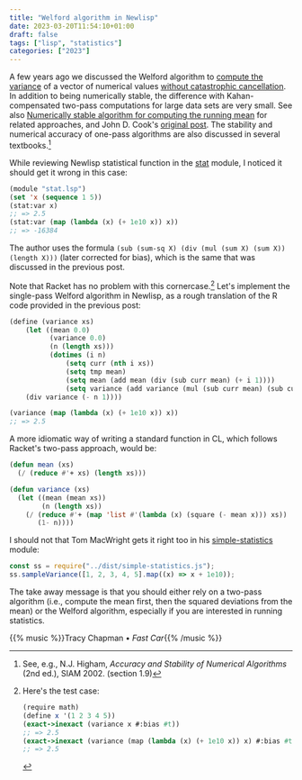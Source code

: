 ```yaml
---
title: "Welford algorithm in Newlisp"
date: 2023-03-20T11:54:10+01:00
draft: false
tags: ["lisp", "statistics"]
categories: ["2023"]
---
```


A few years ago we discussed the Welford algorithm to [compute the variance](/post/computing-variance/) of a vector of numerical values [without catastrophic cancellation](https://en.wikipedia.org/wiki/Algorithms_for_calculating_variance). In addition to being numerically stable, the difference with Kahan-compensated two-pass computations for large data sets are very small. See also [Numerically stable algorithm for computing the running mean](https://nullbuffer.com/articles/welford_algorithm.html) for related approaches, and John D. Cook's [original post](https://www.johndcook.com/blog/2008/09/28/theoretical-explanation-for-numerical-results/). The stability and numerical accuracy of one-pass algorithms are also discussed in several textbooks.[^1]

While reviewing Newlisp statistical function in the [stat](http://www.newlisp.org/code/modules/stat.lsp.html) module, I noticed it should get it wrong in this case:

```lisp
(module "stat.lsp")
(set 'x (sequence 1 5))
(stat:var x)
;; => 2.5
(stat:var (map (lambda (x) (+ 1e10 x)) x))
;; => -16384
```

The author uses the formula `(sub (sum-sq X) (div (mul (sum X) (sum X)) (length X)))` (later corrected for bias), which is the same that was discussed in the previous post.

Note that Racket has no problem with this cornercase.[^2] Let's implement the single-pass Welford algorithm in Newlisp, as a rough translation of the R code provided in the previous post:

```lisp
(define (variance xs)
    (let ((mean 0.0)
          (variance 0.0)
          (n (length xs)))
          (dotimes (i n)
              (setq curr (nth i xs))
              (setq tmp mean)
              (setq mean (add mean (div (sub curr mean) (+ i 1))))
              (setq variance (add variance (mul (sub curr mean) (sub curr tmp)))))
    (div variance (- n 1))))

(variance (map (lambda (x) (+ 1e10 x)) x))
;; => 2.5
```

A more idiomatic way of writing a standard function in CL, which follows Racket's two-pass approach, would be:

```lisp
(defun mean (xs)
  (/ (reduce #'+ xs) (length xs)))

(defun variance (xs)
  (let ((mean (mean xs))
        (n (length xs))
    (/ (reduce #'+ (map 'list #'(lambda (x) (square (- mean x))) xs))
       (1- n))))
```

I should not that Tom MacWright gets it right too in his [simple-statistics](https://simple-statistics.github.io/) module:

```javascript
const ss = require("../dist/simple-statistics.js");
ss.sampleVariance([1, 2, 3, 4, 5].map((x) => x + 1e10));
```

The take away message is that you should either rely on a two-pass algorithm (i.e., compute the mean first, then the squared deviations from the mean) or the Welford algorithm, especially if you are interested in running statistics.

{{% music %}}Tracy Chapman • _Fast Car_{{% /music %}}

[^1]: See, e.g., N.J. Higham, _Accuracy and Stability of Numerical Algorithms_ (2nd ed.), SIAM 2002. (section 1.9)
[^2]: Here's the test case:

    ```scheme
    (require math)
    (define x '(1 2 3 4 5))
    (exact->inexact (variance x #:bias #t))
    ;; => 2.5
    (exact->inexact (variance (map (lambda (x) (+ 1e10 x)) x) #:bias #t))
    ;; => 2.5
    ```
